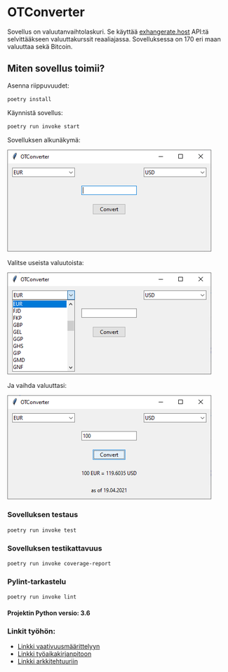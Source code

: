 # **OTConverter**

Sovellus on valuutanvaihtolaskuri. Se käyttää [exhangerate.host](https://exchangerate.host/#/) API:tä selvittääkseen valuuttakurssit reaaliajassa. Sovelluksessa on 170 eri maan valuuttaa sekä Bitcoin.



## Miten sovellus toimii?

Asenna riippuvuudet:
```bash
poetry install
```

Käynnistä sovellus:
```bash
poetry run invoke start
```

Sovelluksen alkunäkymä:

![start](dokumentaatio/start.png)

Valitse useista valuutoista:

![choose](dokumentaatio/choose.png)

Ja vaihda valuuttasi:

![convert](dokumentaatio/convert.png)


### Sovelluksen testaus

```bash
poetry run invoke test
```


### Sovelluksen testikattavuus

```bash
poetry run invoke coverage-report
```


### Pylint-tarkastelu

```bash
poetry run invoke lint
```


#### Projektin Python versio: 3.6


### Linkit työhön:

* [Linkki vaativuusmäärittelyyn](https://github.com/Sanexi/ot-harjoitustyo/blob/master/dokumentaatio/vaatimusmaarittely.md)
* [Linkki työaikakirjanpitoon](https://github.com/Sanexi/ot-harjoitustyo/blob/master/dokumentaatio/tyoaikakirjanpito.md)
* [Linkki arkkitehtuuriin](https://github.com/Sanexi/ot-harjoitustyo/blob/master/dokumentaatio/arkkitehtuuri.md)


